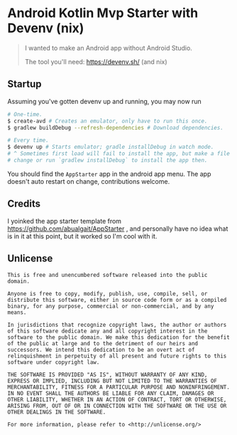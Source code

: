 # Android Kotlin Mvp Starter with Devenv (nix)

> I wanted to make an Android app without Android Studio.
>
> The tool you'll need: https://devenv.sh/ (and nix)

## Startup

Assuming you've gotten devenv up and running, you may now run

```sh
# One-time.
$ create-avd # Creates an emulator, only have to run this once.
$ gradlew buildDebug --refresh-dependencies # Download dependencies.

# Every time.
$ devenv up # Starts emulator; gradle installDebug in watch mode.
# ^ Sometimes first load will fail to install the app, but make a file
# change or run `gradlew installDebug` to install the app then.
```

You should find the `AppStarter` app in the android app menu. The app doesn't auto restart on change, contributions welcome.

## Credits

I yoinked the app starter template from https://github.com/abualgait/AppStarter , and personally have no idea what is in it at this point, but it worked so I'm cool with it.

## Unlicense

```
This is free and unencumbered software released into the public domain.

Anyone is free to copy, modify, publish, use, compile, sell, or
distribute this software, either in source code form or as a compiled
binary, for any purpose, commercial or non-commercial, and by any
means.

In jurisdictions that recognize copyright laws, the author or authors
of this software dedicate any and all copyright interest in the
software to the public domain. We make this dedication for the benefit
of the public at large and to the detriment of our heirs and
successors. We intend this dedication to be an overt act of
relinquishment in perpetuity of all present and future rights to this
software under copyright law.

THE SOFTWARE IS PROVIDED "AS IS", WITHOUT WARRANTY OF ANY KIND,
EXPRESS OR IMPLIED, INCLUDING BUT NOT LIMITED TO THE WARRANTIES OF
MERCHANTABILITY, FITNESS FOR A PARTICULAR PURPOSE AND NONINFRINGEMENT.
IN NO EVENT SHALL THE AUTHORS BE LIABLE FOR ANY CLAIM, DAMAGES OR
OTHER LIABILITY, WHETHER IN AN ACTION OF CONTRACT, TORT OR OTHERWISE,
ARISING FROM, OUT OF OR IN CONNECTION WITH THE SOFTWARE OR THE USE OR
OTHER DEALINGS IN THE SOFTWARE.

For more information, please refer to <http://unlicense.org/>
```
